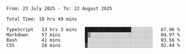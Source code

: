 <!--START_SECTION:waka-->

```abap
From: 23 July 2025 - To: 22 August 2025

Total Time: 18 hrs 49 mins

TypeScript   13 hrs 3 mins   █████████████████░░░░░░░░   67.96 %
Markdown     57 mins         █▒░░░░░░░░░░░░░░░░░░░░░░░   04.97 %
Bash         41 mins         █░░░░░░░░░░░░░░░░░░░░░░░░   03.56 %
CSS          28 mins         ▓░░░░░░░░░░░░░░░░░░░░░░░░   02.44 %
```

<!--END_SECTION:waka-->
